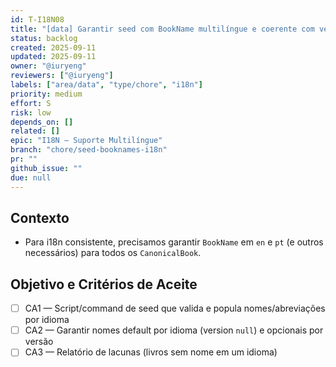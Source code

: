 ```yaml
---
id: T-I18N08
title: "[data] Garantir seed com BookName multilíngue e coerente com versions"
status: backlog
created: 2025-09-11
updated: 2025-09-11
owner: "@iuryeng"
reviewers: ["@iuryeng"]
labels: ["area/data", "type/chore", "i18n"]
priority: medium
effort: S
risk: low
depends_on: []
related: []
epic: "I18N — Suporte Multilíngue"
branch: "chore/seed-booknames-i18n"
pr: ""
github_issue: ""
due: null
---
```


## Contexto
- Para i18n consistente, precisamos garantir `BookName` em `en` e `pt` (e outros necessários) para todos os `CanonicalBook`.

## Objetivo e Critérios de Aceite
- [ ] CA1 — Script/command de seed que valida e popula nomes/abreviações por idioma
- [ ] CA2 — Garantir nomes default por idioma (version `null`) e opcionais por versão
- [ ] CA3 — Relatório de lacunas (livros sem nome em um idioma)
